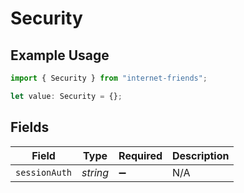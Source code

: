 # Security

## Example Usage

```typescript
import { Security } from "internet-friends";

let value: Security = {};
```

## Fields

| Field              | Type               | Required           | Description        |
| ------------------ | ------------------ | ------------------ | ------------------ |
| `sessionAuth`      | *string*           | :heavy_minus_sign: | N/A                |